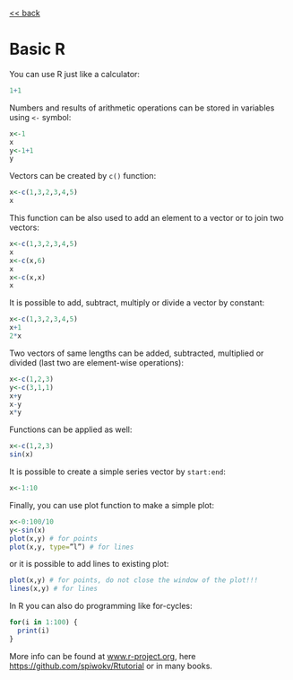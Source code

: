 [<< back](../README.md)

# Basic R

You can use R just like a calculator:
```R
1+1
```
Numbers and results of arithmetic operations can be stored in variables using `<-` symbol:

```R
x<-1
x
y<-1+1
y
```

Vectors can be created by `c()` function:

```R
x<-c(1,3,2,3,4,5)
x
```

This function can be also used to add an element to a vector or to join two vectors:

```R
x<-c(1,3,2,3,4,5)
x
x<-c(x,6)
x
x<-c(x,x)
x
```

It is possible to add, subtract, multiply or divide a vector by constant:

```R
x<-c(1,3,2,3,4,5)
x+1
2*x
```

Two vectors of same lengths can be added, subtracted, multiplied or divided (last two are element-wise operations):

```R
x<-c(1,2,3)
y<-c(3,1,1)
x+y
x-y
x*y
```

Functions can be applied as well:

```R
x<-c(1,2,3)
sin(x)
```

It is possible to create a simple series vector by `start:end`:

```R
x<-1:10
```

Finally, you can use plot function to make a simple plot:

```R
x<-0:100/10
y<-sin(x)
plot(x,y) # for points
plot(x,y, type=”l”) # for lines
```

or it is possible to add lines to existing plot:

```R
plot(x,y) # for points, do not close the window of the plot!!!
lines(x,y) # for lines
```

In R you can also do programming like for-cycles:

```R
for(i in 1:100) {
  print(i)
}
```

More info can be found at www.r-project.org, here https://github.com/spiwokv/Rtutorial or in many books.

